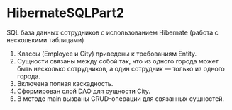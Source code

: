 # HibernateSQLPart2
SQL база данных сотрудников с использованием Hibernate (работа с несколькими таблицами)
1. Классы (Employee и City) приведены к требованиям Entity.
2. Сущности связаны между собой так, что из одного города может быть несколько сотрудников, а один сотрудник — только из одного города.
3. Включена полная каскадность.
4. Сформирован слой DAO для сущности City.
5. В методе main вызваны CRUD-операции для связанных сущностей.
